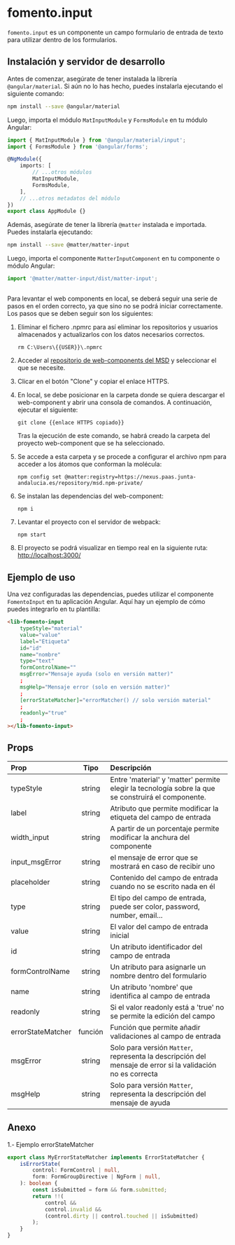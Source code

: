 # fomento.input

`fomento.input` es un componente un campo formulario de entrada de texto para utilizar dentro de los formularios.

## Instalación y servidor de desarrollo

Antes de comenzar, asegúrate de tener instalada la librería `@angular/material`. Si aún no lo has hecho, puedes instalarla ejecutando el siguiente comando:

```bash
npm install --save @angular/material
```

Luego, importa el módulo `MatInputModule` y `FormsModule` en tu módulo Angular:

```typescript
import { MatInputModule } from '@angular/material/input';
import { FormsModule } from '@angular/forms';

@NgModule({
	imports: [
		// ...otros módulos
		MatInputModule,
		FormsModule,
	],
	// ...otros metadatos del módulo
})
export class AppModule {}
```

Además, asegúrate de tener la librería `@matter` instalada e importada. Puedes instalarla ejecutando:

```bash
npm install --save @matter/matter-input
```

Luego, importa el componente `MatterInputComponent` en tu componente o módulo Angular:

```typescript
import '@matter/matter-input/dist/matter-input';
```

##

Para levantar el web components en local, se deberá seguir una serie de pasos en el orden correcto, ya que sino no se podrá iniciar correctamente. Los pasos que se deben seguir son los siguientes:

1. Eliminar el fichero .npmrc para así eliminar los repositorios y usuarios almacenados y actualizarlos con los datos necesarios correctos.

   ```
   rm C:\Users\{{USER}}\.npmrc
   ```

2. Acceder al [repositorio de web-components del MSD](https://gitlab.juntadeandalucia.es/pt-exp-webcomponents) y seleccionar el que se necesite.
3. Clicar en el botón "Clone" y copiar el enlace HTTPS.
4. En local, se debe posicionar en la carpeta donde se quiera descargar el web-component y abrir una consola de comandos. A continuación, ejecutar el siguiente:
   ```
   git clone {{enlace HTTPS copiado}}
   ```
   Tras la ejecución de este comando, se habrá creado la carpeta del proyecto web-component que se ha seleccionado.
5. Se accede a esta carpeta y se procede a configurar el archivo npm para acceder a los átomos que conforman la molécula:
   ```
   npm config set @matter:registry=https://nexus.paas.junta-andalucia.es/repository/msd.npm-private/
   ```
6. Se instalan las dependencias del web-component:
   ```
   npm i
   ```
7. Levantar el proyecto con el servidor de webpack:
   ```
   npm start
   ```
8. El proyecto se podrá visualizar en tiempo real en la siguiente ruta: [http://localhost:3000/](http://localhost:3000/)

## Ejemplo de uso

Una vez configuradas las dependencias, puedes utilizar el componente `FomentoInput` en tu aplicación Angular. Aquí hay un ejemplo de cómo puedes integrarlo en tu plantilla:

```html
<lib-fomento-input
	typeStyle="material"
	value="value"
	label="Etiqueta"
	id="id"
	name="nombre"
	type="text"
	formControlName=""
	msgError="Mensaje ayuda (solo en versión matter)"
	;
	msgHelp="Mensaje error (solo en versión matter)"
	;
	[errorStateMatcher]="errorMatcher() // solo versión material"
	;
	readonly="true"
	;
></lib-fomento-input>
```

## Props

| Prop              |  Tipo   | Descripción                                                                                                |
| :---------------- | :-----: | :--------------------------------------------------------------------------------------------------------- |
| typeStyle         | string  | Entre 'material' y 'matter' permite elegir la tecnología sobre la que se construirá el componente.         |
| label             | string  | Atributo que permite modificar la etiqueta del campo de entrada                                            |
| width_input       | string  | A partir de un porcentaje permite modificar la anchura del componente                                      |
| input_msgError    | string  | el mensaje de error que se mostrará en caso de recibir uno                                                 |
| placeholder       | string  | Contenido del campo de entrada cuando no se escrito nada en él                                             |
| type              | string  | El tipo del campo de entrada, puede ser color, password, number, email...                                  |
| value             | string  | El valor del campo de entrada inicial                                                                      |
| id                | string  | Un atributo identificador del campo de entrada                                                             |
| formControlName   | string  | Un atributo para asignarle un nombre dentro del formulario                                                 |
| name              | string  | Un atributo 'nombre' que identifica al campo de entrada                                                    |
| readonly          | string  | Si el valor readonly está a 'true' no se permite la edición del campo                                      |
| errorStateMatcher | función | Función que permite añadir validaciones al campo de entrada                                                |
| msgError          | string  | Solo para versión `Matter`, representa la descripción del mensaje de error si la validación no es correcta |
| msgHelp           | string  | Solo para versión `Matter`, representa la descripción del mensaje de ayuda                                 |

## Anexo

1.- Ejemplo errorStateMatcher

```ts
export class MyErrorStateMatcher implements ErrorStateMatcher {
	isErrorState(
		control: FormControl | null,
		form: FormGroupDirective | NgForm | null,
	): boolean {
		const isSubmitted = form && form.submitted;
		return !!(
			control &&
			control.invalid &&
			(control.dirty || control.touched || isSubmitted)
		);
	}
}
```
